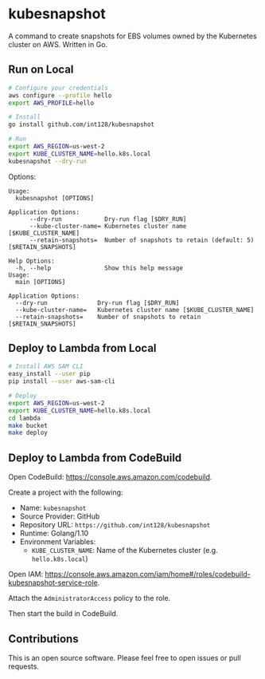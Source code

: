 # kubesnapshot

A command to create snapshots for EBS volumes owned by the Kubernetes cluster on AWS.
Written in Go.


## Run on Local

```sh
# Configure your credentials
aws configure --profile hello
export AWS_PROFILE=hello

# Install
go install github.com/int128/kubesnapshot

# Run
export AWS_REGION=us-west-2
export KUBE_CLUSTER_NAME=hello.k8s.local
kubesnapshot --dry-run
```

Options:

```
Usage:
  kubesnapshot [OPTIONS]

Application Options:
      --dry-run            Dry-run flag [$DRY_RUN]
      --kube-cluster-name= Kubernetes cluster name [$KUBE_CLUSTER_NAME]
      --retain-snapshots=  Number of snapshots to retain (default: 5) [$RETAIN_SNAPSHOTS]

Help Options:
  -h, --help               Show this help message
Usage:
  main [OPTIONS]

Application Options:
  --dry-run              Dry-run flag [$DRY_RUN]
  --kube-cluster-name=   Kubernetes cluster name [$KUBE_CLUSTER_NAME]
  --retain-snapshots=    Number of snapshots to retain [$RETAIN_SNAPSHOTS]
```


## Deploy to Lambda from Local

```sh
# Install AWS SAM CLI
easy_install --user pip
pip install --user aws-sam-cli

# Deploy
export AWS_REGION=us-west-2
export KUBE_CLUSTER_NAME=hello.k8s.local
cd lambda
make bucket
make deploy
```


## Deploy to Lambda from CodeBuild

Open CodeBuild: https://console.aws.amazon.com/codebuild.

Create a project with the following:

- Name: `kubesnapshot`
- Source Provider: GitHub
- Repository URL: `https://github.com/int128/kubesnapshot`
- Runtime: Golang/1.10
- Environment Variables:
    - `KUBE_CLUSTER_NAME`: Name of the Kubernetes cluster (e.g. `hello.k8s.local`)

Open IAM: https://console.aws.amazon.com/iam/home#/roles/codebuild-kubesnapshot-service-role.

Attach the `AdministratorAccess` policy to the role.

Then start the build in CodeBuild.


## Contributions

This is an open source software.
Please feel free to open issues or pull requests.
